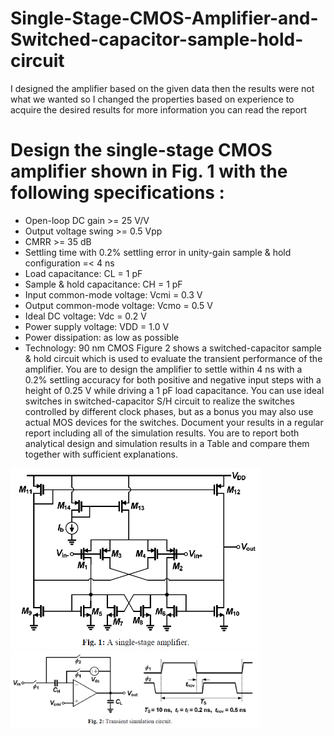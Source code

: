 # Single-Stage-CMOS-Amplifier-and-Switched-capacitor-sample-hold-circuit
I designed the amplifier based on the given data then the results were not what we wanted so I changed the properties based on experience to acquire the desired results for more information you can read the report 
# Design the single-stage CMOS amplifier shown in Fig. 1 with the following specifications : 
* Open-loop DC gain >= 25 V/V
* Output voltage swing >= 0.5 Vpp
* CMRR >= 35 dB
* Settling time with 0.2% settling error in unity-gain sample & hold configuration =< 4 ns
* Load capacitance: CL = 1 pF
* Sample & hold capacitance: CH = 1 pF
* Input common-mode voltage: Vcmi = 0.3 V
* Output common-mode voltage: Vcmo = 0.5 V
* Ideal DC voltage: Vdc = 0.2 V
* Power supply voltage: VDD = 1.0 V
* Power dissipation: as low as possible
* Technology: 90 nm CMOS
Figure 2 shows a switched-capacitor sample & hold circuit which is used to evaluate the transient
performance of the amplifier. You are to design the amplifier to settle within 4 ns with a 0.2% settling
accuracy for both positive and negative input steps with a height of 0.25 V while driving a 1 pF load
capacitance. You can use ideal switches in switched-capacitor S/H circuit to realize the switches controlled
by different clock phases, but as a bonus you may also use actual MOS devices for the switches.
Document your results in a regular report including all of the simulation results. You are to report both
analytical design and simulation results in a Table and compare them together with sufficient explanations.

<img src="Pics/Pic1.png" width="400" class="center" />
<img src="Pics/Pic2.png" width="400" class="center" />
